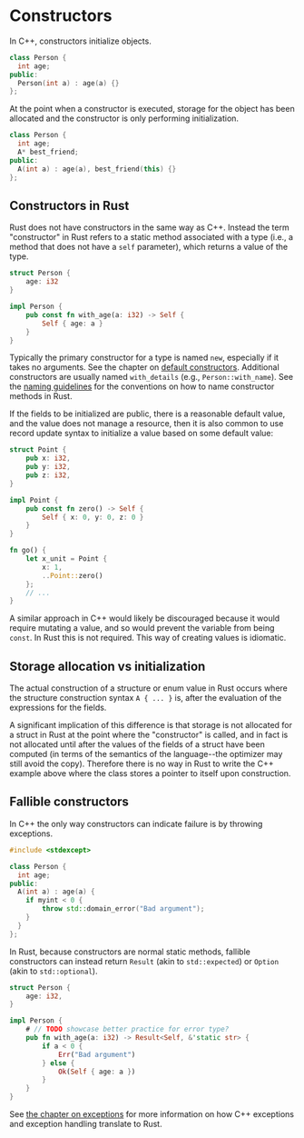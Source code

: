 # Constructors

In C++, constructors initialize objects.

```c++
class Person {
  int age;
public:
  Person(int a) : age(a) {}
};
```

At the point when a constructor is executed, storage for the object has been
allocated and the constructor is only performing initialization.

```c++
class Person {
  int age;
  A* best_friend;
public:
  A(int a) : age(a), best_friend(this) {}
};
```

## Constructors in Rust

Rust does not have constructors in the same way as C++. Instead the term
"constructor" in Rust refers to a static method associated with a type (i.e., a
method that does not have a `self` parameter), which returns a value of the
type.

```rust
struct Person {
    age: i32
}

impl Person {
    pub const fn with_age(a: i32) -> Self {
        Self { age: a }
    }
}
```

Typically the primary constructor for a type is named `new`, especially if it
takes no arguments. See the chapter on [default
constructors](constructors/default_constructors.html). Additional constructors
are usually named `with_details` (e.g., `Person::with_name`). See the [naming
guidelines](https://rust-lang.github.io/api-guidelines/naming.html) for the
conventions on how to name constructor methods in Rust.

If the fields to be initialized are public, there is a reasonable default value,
and the value does not manage a resource, then it is also common to use record
update syntax to initialize a value based on some default value:

```rust
struct Point {
    pub x: i32,
    pub y: i32,
    pub z: i32,
}

impl Point {
    pub const fn zero() -> Self {
        Self { x: 0, y: 0, z: 0 }
    }
}

fn go() {
    let x_unit = Point {
        x: 1,
        ..Point::zero()
    };
    // ...
}
```

A similar approach in C++ would likely be discouraged because it would require
mutating a value, and so would prevent the variable from being `const`. In Rust
this is not required. This way of creating values is idiomatic.

## Storage allocation vs initialization

The actual construction of a structure or enum value in Rust occurs where the
structure construction syntax `A { ... }` is, after the evaluation of the
expressions for the fields.

A significant implication of this difference is that storage is not allocated
for a struct in Rust at the point where the "constructor" is called, and in fact
is not allocated until after the values of the fields of a struct have been
computed (in terms of the semantics of the language--the optimizer may still
avoid the copy). Therefore there is no way in Rust to write the C++ example
above where the class stores a pointer to itself upon construction.

<!-- TODO refer to resource on how to model self-referential data structures. -->

## Fallible constructors

In C++ the only way constructors can indicate failure is by throwing exceptions.

```c++
#include <stdexcept>

class Person {
  int age;
public:
  A(int a) : age(a) {
    if myint < 0 {
        throw std::domain_error("Bad argument");
    }
  }
};
```

In Rust, because constructors are normal static methods, fallible constructors
can instead return `Result` (akin to `std::expected`) or `Option` (akin to
`std::optional`).

```rust
struct Person {
    age: i32,
}

impl Person {
    # // TODO showcase better practice for error type?
    pub fn with_age(a: i32) -> Result<Self, &'static str> {
        if a < 0 {
            Err("Bad argument")
        } else {
            Ok(Self { age: a })
        }
    }
}
```

See [the chapter on exceptions](/exceptions.md) for more information on how C++
exceptions and exception handling translate to Rust.

